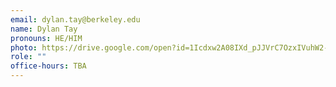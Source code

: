 ```yaml
---
email: dylan.tay@berkeley.edu
name: Dylan Tay
pronouns: HE/HIM
photo: https://drive.google.com/open?id=1Icdxw2A08IXd_pJJVrC7OzxIVuhW2-oQ
role: ""
office-hours: TBA
---
```

